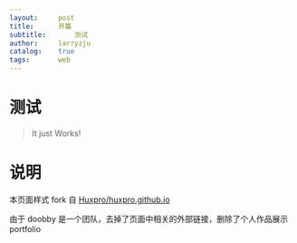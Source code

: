 ```yaml
---
layout:		post
title:		开篇
subtitle:       测试
author:		larryzju
catalog:	true
tags:		web
---
```


# 测试

> It just Works!

# 说明

本页面样式 fork 自 [Huxpro/huxpro.github.io](https://github.com/Huxpro/huxpro.github.io)

由于 doobby 是一个团队，去掉了页面中相关的外部链接，删除了个人作品展示 portfolio
